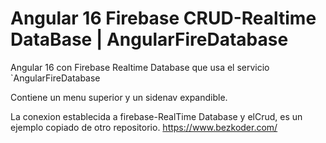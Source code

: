 # Angular 16 Firebase CRUD-Realtime DataBase | AngularFireDatabase
Angular 16 con Firebase Realtime Database que usa el servicio `AngularFireDatabase

Contiene un menu superior y un sidenav expandible.

La conexion establecida a firebase-RealTime Database y elCrud, es un ejemplo copiado de otro repositorio. https://www.bezkoder.com/